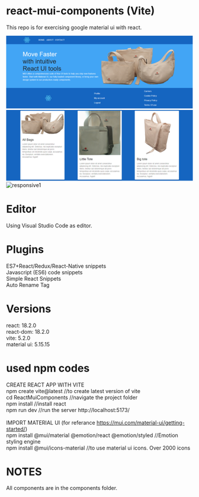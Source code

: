 # react-mui-components (Vite)
This repo is for exercising google material ui with react.


![responsive4](https://raw.githubusercontent.com/makinahmet/react-mui-components/main/previewPictures/resposnsive4.PNG)
![productCard](https://raw.githubusercontent.com/makinahmet/react-mui-components/main/previewPictures/productCard.PNG)
![responsive1](https://raw.githubusercontent.com/makinahmet/react-mui-components/main/previewPictures/resposnsive1.PNG)


# Editor
Using Visual Studio Code as editor.

# Plugins
ES7+React/Redux/React-Native snippets <br>
Javascript (ES6) code snippets <br>
Simple React Snippets <br>
Auto Rename Tag <br>

# Versions
react: 18.2.0 <br>
react-dom: 18.2.0 <br>
vite: 5.2.0 <br>
material ui: 5.15.15<br>

# used npm codes
CREATE REACT APP WITH VITE<br>
npm create vite@latest //to create latest version of vite<br>
cd ReactMuiComponents  //navigate the project folder<br>
npm install            //install react <br>
npm run dev            //run the server http://localhost:5173/<br>
<br>
IMPORT MATERIAL UI (for referance https://mui.com/material-ui/getting-started/)<br>
npm install @mui/material @emotion/react @emotion/styled  //Emotion styling engine<br>
npm install @mui/icons-material  //to use material ui icons. Over 2000 icons<br>

# NOTES
All components are in the components folder. 



